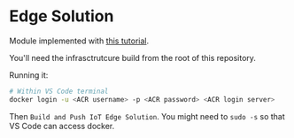 # Edge Solution

Module implemented with [this tutorial](https://docs.microsoft.com/en-us/azure/iot-edge/tutorial-develop-for-linux).

You'll need the infrasctrutcure build from the root of this repository.

Running it:

```sh
# Within VS Code terminal
docker login -u <ACR username> -p <ACR password> <ACR login server>
```

Then `Build and Push IoT Edge Solution`. You might need to `sudo -s` so that VS Code can access docker.
